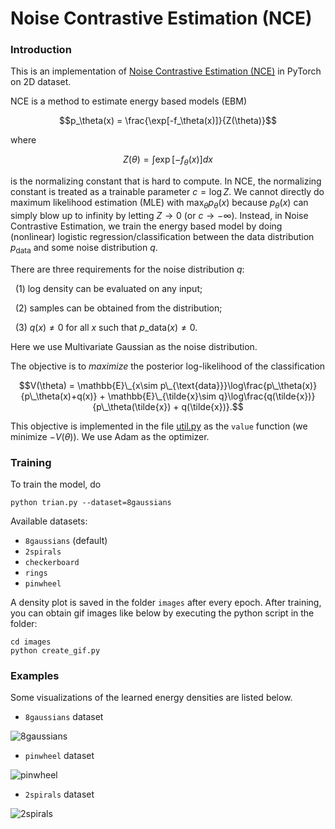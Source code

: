 # Noise Contrastive Estimation (NCE)

### Introduction

This is an implementation of  [Noise Contrastive Estimation (NCE)]( http://proceedings.mlr.press/v9/gutmann10a/gutmann10a.pdf ) in PyTorch on 2D dataset. 

NCE is a method to estimate energy based models (EBM)

$$p_\theta(x) = \frac{\exp[-f_\theta(x)]}{Z(\theta)}$$

where

$$Z(\theta) = \int\exp[-f_\theta(x)]dx$$

is the normalizing constant that is hard to compute. In NCE,  the normalizing constant is treated as a trainable parameter $c=\log Z$. We cannot directly do maximum likelihood estimation (MLE) with $\displaystyle\max_\theta p_\theta(x)$ because $p_\theta(x)$ can simply blow up to infinity by letting  $Z\to0$ (or $c\to -\infty$). Instead, in Noise Contrastive Estimation, we train the energy based model by doing (nonlinear) logistic regression/classification between the data distribution $p_{\mathrm{data}}$ and some noise distribution $q$. 

There are three requirements for the noise distribution $q$:

&nbsp;&nbsp;(1) log density can be evaluated on any input;

&nbsp;&nbsp;(2) samples can be obtained from the distribution;

&nbsp;&nbsp;(3) $q(x)\neq0$ for all $x$ such that $p\_{\mathrm{data}}(x)\neq0$.

Here we use Multivariate Gaussian as the noise distribution. 

The objective is to _maximize_ the posterior log-likelihood of the classification

$$V(\theta) = \mathbb{E}\_{x\sim p\_{\text{data}}}\log\frac{p\_\theta(x)}{p\_\theta(x)+q(x)} + \mathbb{E}\_{\tilde{x}\sim q}\log\frac{q(\tilde{x})}{p\_\theta(\tilde{x}) + q(\tilde{x})}.$$

This objective is implemented in the file [util.py](util.py) as the `value` function (we minimize $-V(\theta)$). We use Adam as the optimizer.

### Training

To train the model, do

```shell
python trian.py --dataset=8gaussians 
```
Available datasets:
- `8gaussians` (default)
- `2spirals`
-  `checkerboard`
-  `rings`
-   `pinwheel`

A density plot is saved in the folder `images` after every epoch. After training, you can obtain gif images like below by executing the python script in the folder:

```shell
cd images
python create_gif.py
```


### Examples

Some visualizations of the learned energy densities are listed below.

- `8gaussians` dataset

![8gaussians](images/8gaussians.gif)

- `pinwheel` dataset

![pinwheel](images/pinwheel.gif)

- `2spirals` dataset

![2spirals](images/2spirals.gif)